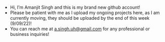 -  Hi, I’m Amanjit Singh and this is my brand new github account!
-  Please be patient with me as I upload my ongoing projects here, as I am currently moving, they should be uploaded by the end of this week (9/09/22)!
-  You can reach me at a.singh.uh@gmail.com for any professional or business inquiries!

<!---
ASinghCodes/ASinghCodes is a ✨ special ✨ repository because its `README.md` (this file) appears on your GitHub profile.
You can click the Preview link to take a look at your changes.
--->
